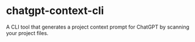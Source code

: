 # chatgpt-context-cli
A CLI tool that generates a project context prompt for ChatGPT by scanning your project files.
